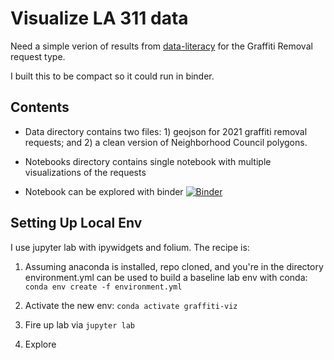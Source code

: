 # Visualize LA 311 data 

Need a simple verion of results from [data-literacy](https://github.com/researchsherpa/data-literacy) for the Graffiti Removal request type.

I built this to be compact so it could run in binder.

## Contents

- Data directory contains two files: 1) geojson for 2021 graffiti removal requests; and 2) a clean version of Neighborhood Council polygons.

- Notebooks directory contains single notebook with multiple visualizations of the requests

- Notebook can be explored with binder [![Binder](https://mybinder.org/badge_logo.svg)](https://mybinder.org/v2/gh/researchsherpa/graffiti-viz/main?urlpath=lab)


## Setting Up Local Env

I use jupyter lab with ipywidgets and folium. The recipe is:

  1. Assuming anaconda is installed, repo cloned, and you're in the directory environment.yml can be used to build a baseline lab env with conda:  `conda env create -f environment.yml`
  
  2. Activate the new env: `conda activate graffiti-viz`
 
  3. Fire up lab via `jupyter lab`
  
  4. Explore